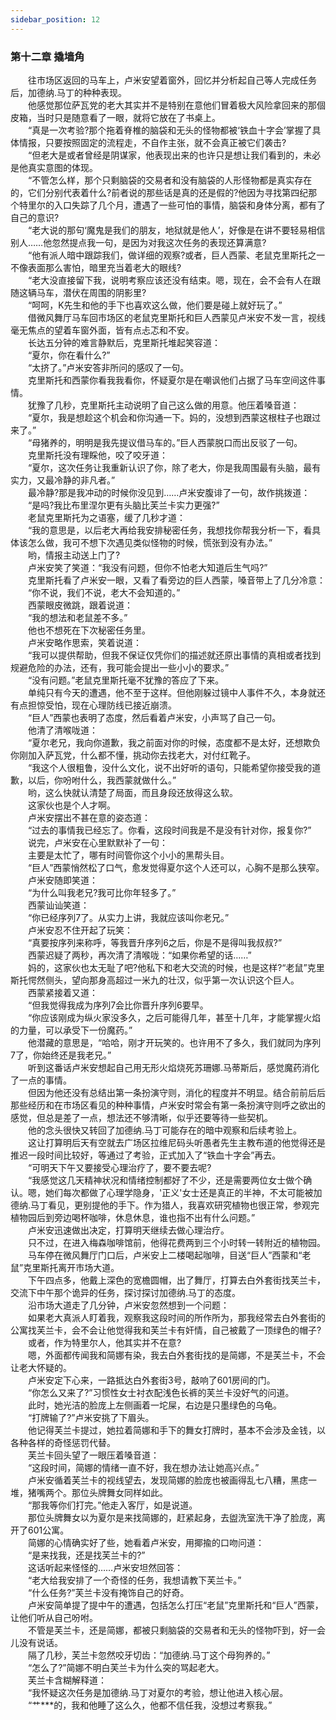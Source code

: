 ```yaml
---
sidebar_position: 12
---
```

### 第十二章 撬墙角  


　　往市场区返回的马车上，卢米安望着窗外，回忆并分析起自己等人完成任务后，加德纳.马丁的种种表现。  
　　他感觉那位萨瓦党的老大其实并不是特别在意他们冒着极大风险拿回来的那個皮箱，当时只是随意看了一眼，就将它放在了书桌上。  
　　“真是一次考验?那个拖着脊椎的脑袋和无头的怪物都被‘铁血十字会’掌握了具体情报，只要按照固定的流程走，不自作主张，就不会真正被它们袭击?  
　　“但老大是或者曾经是阴谋家，他表现出来的也许只是想让我们看到的，未必是他真实意图的体现。  
　　“不管怎么样，那个只剩脑袋的交易者和没有脑袋的人形怪物都是真实存在的，它们分别代表着什么?前者说的那些话是真的还是假的?他因为寻找第四纪那个特里尔的入口失踪了几个月，遭遇了一些可怕的事情，脑袋和身体分离，都有了自己的意识?  
　　“老大说的那句‘魔鬼是我们的朋友，地狱就是他人’，好像是在讲不要轻易相信别人……他忽然提点我一句，是因为对我这次任务的表现还算满意?  
　　“他有派人暗中跟踪我们，做详细的观察?或者，巨人西蒙、老鼠克里斯托之一不像表面那么害怕，暗里充当着老大的眼线?  
　　“老大没直接留下我，说明考察应该还没有结束。嗯，现在，会不会有人在跟随这辆马车，潜伏在周围的阴影里?  
　　“呵呵，K先生和他的手下也喜欢这么做，他们要是碰上就好玩了。”  
　　借微风舞厅马车回市场区的老鼠克里斯托和巨人西蒙见卢米安不发一言，视线毫无焦点的望着车窗外面，皆有点忐忑和不安。  
　　长达五分钟的难言静默后，克里斯托堆起笑容道：  
　　“夏尔，你在看什么?”  
　　“太挤了。”卢米安答非所问的感叹了一句。  
　　克里斯托和西蒙你看我我看你，怀疑夏尔是在嘲讽他们占据了马车空间这件事情。  
　　犹豫了几秒，克里斯托主动说明了自己这么做的用意。他压着嗓音道：  
　　“夏尔，我是想趁这个机会和你沟通一下。妈的，没想到西蒙这根柱子也跟过来了。”  
　　“母猪养的，明明是我先提议借马车的。”巨人西蒙脱口而出反驳了一句。  
　　克里斯托没有理睬他，咬了咬牙道：  
　　“夏尔，这次任务让我重新认识了你，除了老大，你是我周围最有头脑，最有实力，又最冷静的非凡者。”  
　　最冷静?那是我冲动的时候你没见到……卢米安腹诽了一句，故作挑拨道：  
　　“是吗?我比布里涅尔更有头脑比芙兰卡实力更强?”  
　　老鼠克里斯托为之语塞，缓了几秒才道：  
　　“我的意思是，以后老大再给我安排秘密任务，我想找你帮我分析一下，看具体该怎么做，我可不想下次遇见类似怪物的时候，慌张到没有办法。”  
　　哟，情报主动送上门了?  
　　卢米安笑了笑道：“我没有问题，但你不怕老大知道后生气吗?”  
　　克里斯托看了卢米安一眼，又看了看旁边的巨人西蒙，嗓音带上了几分冷意：  
　　“你不说，我们不说，老大不会知道的。”  
　　西蒙眼皮微跳，跟着说道：  
　　“我的想法和老鼠差不多。”  
　　他也不想死在下次秘密任务里。  
　　卢米安略作思索，笑着说道：  
　　“我可以提供帮助，但我不保证仅凭你们的描述就还原出事情的真相或者找到规避危险的办法，还有，我可能会提出一些小小的要求。”  
　　“没有问题。”老鼠克里斯托毫不犹豫的答应了下来。  
　　单纯只有今天的遭遇，他不至于这样。但他刚躲过镜中人事件不久，本身就还有点担惊受怕，现在心理防线已接近崩溃。  
　　“巨人”西蒙也表明了态度，然后看着卢米安，小声骂了自己一句。  
　　他清了清喉咙道：  
　　“夏尔老兄，我向你道歉，我之前面对你的时候，态度都不是太好，还想欺负你刚加入萨瓦党，什么都不懂，挑动你去找老大，对付红靴子。  
　　“我这个人很粗鲁，没什么文化，说不出好听的语句，只能希望你接受我的道歉，以后，你吩咐什么，我西蒙就做什么。”  
　　哟，这么快就认清楚了局面，而且身段还放得这么软。  
　　这家伙也是个人才啊。  
　　卢米安摆出不甚在意的姿态道：  
　　“过去的事情我已经忘了。你看，这段时间我是不是没有针对你，报复你?”  
　　说完，卢米安在心里默默补了一句：  
　　主要是太忙了，哪有时间管你这个小小的黑帮头目。  
　　“巨人”西蒙悄然松了口气，愈发觉得夏尔这个人还可以，心胸不是那么狭窄。  
　　卢米安随即笑道：  
　　“为什么叫我老兄?我可比你年轻多了。”  
　　西蒙讪讪笑道：  
　　“你已经序列7了。从实力上讲，我就应该叫你老兄。”  
　　卢米安忍不住开起了玩笑：  
　　“真要按序列来称呼，等我晋升序列6之后，你是不是得叫我叔叔?”  
　　西蒙迟疑了两秒，再次清了清喉咙：“如果你希望的话……”  
　　妈的，这家伙也太无耻了吧?他私下和老大交流的时候，也是这样?“老鼠”克里斯托愕然侧头，望向那身高超过一米九的壮汉，似乎第一次认识这个巨人。  
　　西蒙紧接着又道：  
　　“但我觉得我成为序列7会比你晋升序列6要早。  
　　“你应该刚成为纵火家没多久，之后可能得几年，甚至十几年，才能掌握火焰的力量，可以承受下一份魔药。”  
　　他潜藏的意思是，“哈哈，刚才开玩笑的。也许用不了多久，我们就同为序列7了，你始终还是我老兄。”  
　　听到这番话卢米安想起自己用无形火焰烧死苏珊娜.马蒂斯后，感觉魔药消化了一点的事情。  
　　但因为他还没有总结出第一条扮演守则，消化的程度并不明显。结合前前后后那些经历和在市场区看见的种种事情，卢米安时常会有第一条扮演守则呼之欲出的感觉，但总是差了一点，想法还不够清晰，似乎还要等待一些契机。  
　　他的念头很快又转回了加德纳.马丁可能存在的暗中观察和后续考验上。  
　　这让打算明后天有空就去广场区拉维尼码头听愚者先生主教布道的他觉得还是推迟一段时间比较好，等通过了考验，正式加入了“铁血十字会”再去。  
　　“可明天下午又要接受心理治疗了，要不要去呢?  
　　“我感觉这几天精神状况和情绪控制都好了不少，还是需要两位女士做个确认。嗯，她们每次都做了心理学隐身，'正义'女士还是真正的半神，不太可能被加德纳.马丁看见，更别提他的手下。作为猎人，我喜欢研究植物也很正常，参观完植物园后到旁边喝杯咖啡，休息休息，谁也指不出有什么问题。”  
　　卢米安迅速做出决定，打算明天继续去做心理治疗。  
　　只不过，在进入梅森咖啡馆前，他得花费两到三个小时转一转附近的植物园。  
　　马车停在微风舞厅门口后，卢米安上二楼喝起咖啡，目送“巨人”西蒙和“老鼠”克里斯托离开市场大道。  
　　下午四点多，他戴上深色的宽檐圆帽，出了舞厅，打算去白外套街找芙兰卡，交流下中午那个诡异的任务，探讨探讨加德纳.马丁的态度。  
　　沿市场大道走了几分钟，卢米安忽然想到一个问题：  
　　如果老大真派人盯着我，观察我这段时间的所作所为，那我经常去白外套街的公寓找芙兰卡，会不会让他觉得我和芙兰卡有奸情，自己被戴了一顶绿色的帽子?  
　　或者，作为特里尔人，他其实并不在意?  
　　嗯，外面都传闻我和简娜有染，我去白外套街找的是简娜，不是芙兰卡，不会让老大怀疑的。  
　　卢米安定下心来，一路抵达白外套街3号，敲响了601房间的门。  
　　“你怎么又来了?”习惯性女士衬衣配浅色长裤的芙兰卡没好气的问道。  
　　此时，她光洁的脸庞上左侧画着一坨屎，右边是只墨绿色的乌龟。  
　　“打牌输了?”卢米安挑了下眉头。  
　　他记得芙兰卡提过，她拉着简娜和手下的舞女打牌时，基本不会涉及金钱，以各种各样的奇怪惩罚代替。  
　　芙兰卡回头望了一眼压着嗓音道：  
　　“这段时间，简娜的情绪一直不好，我在想办法让她高兴点。”  
　　卢米安循着芙兰卡的视线望去，发现简娜的脸庞也被画得乱七八糟，黑痣一堆，猪嘴两个。那位头牌舞女同样如此。  
　　“那我等你们打完。”他走入客厅，如是说道。  
　　那位头牌舞女以为夏尔是来找简娜的，赶紧起身，去盥洗室洗干净了脸庞，离开了601公寓。  
　　简娜的心情确实好了些，她看着卢米安，用揶揄的口吻问道：  
　　“是来找我，还是找芙兰卡的?”  
　　这话听起来怪怪的……卢米安坦然回答：  
　　“老大给我安排了一个奇怪的任务，我想请教下芙兰卡。”  
　　“什么任务?”芙兰卡没有掩饰自己的好奇。  
　　卢米安简单提了提中午的遭遇，包括怎么打压“老鼠”克里斯托和“巨人”西蒙，让他们听从自己吩咐。  
　　不管是芙兰卡，还是简娜，都被只剩脑袋的交易者和无头的怪物吓到，好一会儿没有说话。  
　　隔了几秒，芙兰卡忽然咬牙切齿：“加德纳.马丁这个母狗养的。”  
　　“怎么了?”简娜不明白芙兰卡为什么突的骂起老大。  
　　芙兰卡含糊解释道：  
　　“我怀疑这次任务是加德纳.马丁对夏尔的考验，想让他进入核心层。  
　　“艹***的，我和他睡了这么久，他都不信任我，没想过考察我。”  

